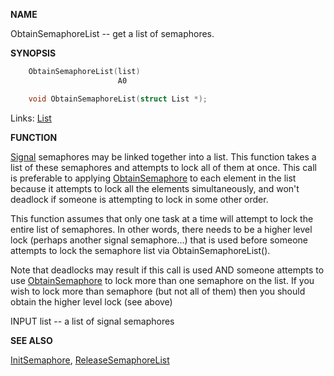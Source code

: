
**NAME**

ObtainSemaphoreList -- get a list of semaphores.

**SYNOPSIS**

```c
    ObtainSemaphoreList(list)
                        A0

    void ObtainSemaphoreList(struct List *);

```
Links: [List](_007D.md) 

**FUNCTION**

[Signal](Signal.md) semaphores may be linked together into a list. This function
takes a list of these semaphores and attempts to lock all of them at
once. This call is preferable to applying [ObtainSemaphore](ObtainSemaphore.md) to each
element in the list because it attempts to lock all the elements
simultaneously, and won't deadlock if someone is attempting to lock
in some other order.

This function assumes that only one task at a time will attempt to
lock the entire list of semaphores.  In other words, there needs to
be a higher level lock (perhaps another signal semaphore...) that is
used before someone attempts to lock the semaphore list via
ObtainSemaphoreList().

Note that deadlocks may result if this call is used AND someone
attempts to use [ObtainSemaphore](ObtainSemaphore.md) to lock more than one semaphore on
the list.  If you wish to lock more than semaphore (but not all of
them) then you should obtain the higher level lock (see above)

INPUT
list -- a list of signal semaphores

**SEE ALSO**

[InitSemaphore](InitSemaphore.md), [ReleaseSemaphoreList](ReleaseSemaphoreList.md)
